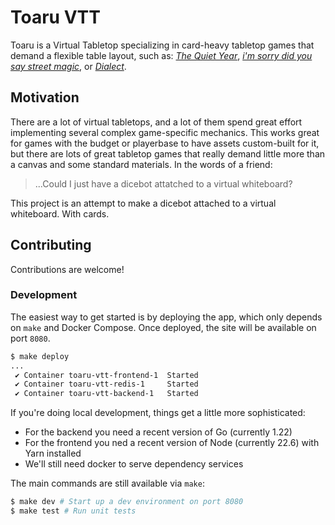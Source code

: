 # Toaru VTT

Toaru is a Virtual Tabletop specializing in card-heavy tabletop games that
demand a flexible table layout, such as:
[*The Quiet Year*](https://buriedwithoutceremony.com/the-quiet-year), [*i'm sorry did you say
street magic*](https://seaexcursion.itch.io/street-magic), or [*Dialect*](https://thornygames.com/pages/dialect).

## Motivation

There are a lot of virtual tabletops, and a lot of them spend great effort
implementing several complex game-specific mechanics. This works great for games
with the budget or playerbase to have assets custom-built for it, but there are
lots of great tabletop games that really demand little more than a canvas and
some standard materials. In the words of a friend:

> ...Could I just have a dicebot attatched to a virtual whiteboard?

This project is an attempt to make a dicebot attached to a virtual whiteboard.
With cards.

## Contributing

Contributions are welcome!

### Development

The easiest way to get started is by deploying the app, which only depends on
`make` and Docker Compose. Once deployed, the site will be available on port
`8080`.

```bash
$ make deploy
...
 ✔ Container toaru-vtt-frontend-1  Started
 ✔ Container toaru-vtt-redis-1     Started
 ✔ Container toaru-vtt-backend-1   Started
```

If you're doing local development, things get a little more sophisticated:
- For the backend you need a recent version of Go (currently 1.22)
- For the frontend you ned a recent version of Node (currently 22.6) with Yarn installed
- We'll still need docker to serve dependency services

The main commands are still available via `make`:

```bash
$ make dev # Start up a dev environment on port 8080
$ make test # Run unit tests
```
